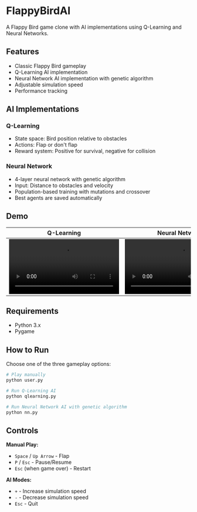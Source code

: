 # FlappyBirdAI

A Flappy Bird game clone with AI implementations using Q-Learning and Neural Networks.

## Features

- Classic Flappy Bird gameplay
- Q-Learning AI implementation
- Neural Network AI implementation with genetic algorithm
- Adjustable simulation speed
- Performance tracking

##  AI Implementations

### Q-Learning
- State space: Bird position relative to obstacles
- Actions: Flap or don't flap
- Reward system: Positive for survival, negative for collision

### Neural Network
- 4-layer neural network with genetic algorithm
- Input: Distance to obstacles and velocity
- Population-based training with mutations and crossover
- Best agents are saved automatically

## Demo

| Q-Learning                             | Neural Network                               |
| ----------------------------------- | --------------------------------------- |
| ![Q-Learning](docs/videos/q-learning.mp4) | ![Neural Network](docs/videos/neural-network.mp4) |


## Requirements

- Python 3.x
- Pygame

## How to Run

Choose one of the three gameplay options:

```bash
# Play manually
python user.py

# Run Q-Learning AI
python qlearning.py

# Run Neural Network AI with genetic algorithm
python nn.py
```

## Controls

**Manual Play:**
- `Space` / `Up Arrow` - Flap
- `P` / `Esc` - Pause/Resume
- `Esc` (when game over) - Restart

**AI Modes:**
- `+` - Increase simulation speed
- `-` - Decrease simulation speed
- `Esc` - Quit

